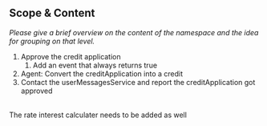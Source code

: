 ## Scope & Content

*Please give a brief overview on the content of the namespace and the idea for grouping on that level.*
<br>
1. Approve the credit application
    1. Add an event that always returns true
2. Agent: Convert the creditApplication into a credit
3. Contact the userMessagesService and report the creditApplication got approved

<br>
The rate interest calculater needs to be added as well
